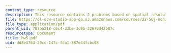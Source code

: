 ```yaml
---
content_type: resource
description: This resource contains 2 problems based on spatial resolution.
file: https://ol-ocw-studio-app-qa.s3.amazonaws.com/courses/22-56j-noninvasive-imaging-in-biology-and-medicine-fall-2005/dd8e376320cc147cfda1887e44fcbc98_hw5.pdf
file_type: application/pdf
parent_uid: 707ba218-c6c4-33be-3c9b-32670d42b87c
resourcetype: Document
title: hw5.pdf
uid: dd8e3763-20cc-147c-fda1-887e44fcbc98
---
```

